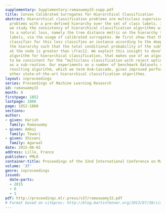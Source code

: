 ```yaml
---
supplementary: Supplementary:ramaswamy15-supp.pdf
title: Convex Calibrated Surrogates for Hierarchical Classification
abstract: Hierarchical classification problems are multiclass supervised learning
  problems with a pre-defined hierarchy over the set of class labels. In this work,
  we study the consistency of hierarchical classification algorithms with respect
  to a natural loss, namely the tree distance metric on the hierarchy tree of class
  labels, via the usage of calibrated surrogates. We first show that the Bayes optimal
  classifier for this loss classifies an instance according to the deepest node in
  the hierarchy such that the total conditional probability of the subtree rooted
  at the node is greater than \frac12. We exploit this insight to develop new consistent
  algorithm for hierarchical classification, that makes use of an algorithm known
  to be consistent for the “multiclass classification with reject option (MCRO)” problem
  as a sub-routine. Our experiments on a number of benchmark datasets show that the
  resulting algorithm, which we term OvA-Cascade, gives improved performance over
  other state-of-the-art hierarchical classification algorithms.
layout: inproceedings
series: Proceedings of Machine Learning Research
id: ramaswamy15
month: 0
firstpage: 1852
lastpage: 1860
page: 1852-1860
sections: 
author:
- given: Harish
  family: Ramaswamy
- given: Ambuj
  family: Tewari
- given: Shivani
  family: Agarwal
date: 2015-06-01
address: Lille, France
publisher: PMLR
container-title: Proceedings of the 32nd International Conference on Machine Learning
volume: '37'
genre: inproceedings
issued:
  date-parts:
  - 2015
  - 6
  - 1
pdf: http://proceedings.mlr.press/v37/ramaswamy15.pdf
# Format based on citeproc: http://blog.martinfenner.org/2013/07/30/citeproc-yaml-for-bibliographies/
---
```

